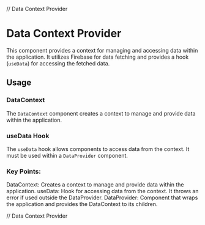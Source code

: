 // Data Context Provider

# Data Context Provider

This component provides a context for managing and accessing data within the application. It utilizes Firebase for data fetching and provides a hook (`useData`) for accessing the fetched data.

## Usage

### DataContext

The `DataContext` component creates a context to manage and provide data within the application.

### useData Hook

The `useData` hook allows components to access data from the context. It must be used within a `DataProvider` component.

### Key Points:

DataContext: Creates a context to manage and provide data within the application.
useData: Hook for accessing data from the context. It throws an error if used outside the DataProvider.
DataProvider: Component that wraps the application and provides the DataContext to its children.

// Data Context Provider
